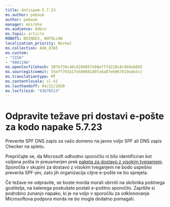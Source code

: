 ```yaml
---
title: Antispam-5.7.23
ms.author: pebaum
author: pebaum
manager: mnirkhe
ms.audience: Admin
ms.topic: article
ROBOTS: NOINDEX, NOFOLLOW
localization_priority: Normal
ms.collection: Adm_O365
ms.custom:
- "3156"
- "9001196"
ms.openlocfilehash: 307b738c40c620d057e68eff7d218c8c9b5eb665
ms.sourcegitcommit: 55eff703a17e500681d8fa6a87eb067019ade3cc
ms.translationtype: MT
ms.contentlocale: sl-SI
ms.lasthandoff: 04/22/2020
ms.locfileid: "43676513"
---
```

# <a name="fix-email-delivery-issues-for-error-code-5723"></a>Odpravite težave pri dostavi e-pošte za kodo napake 5.7.23

Preverite SPF DNS zapis za vašo domeno na javno voljo SPF ali DNS zapis Checker na spletu.

Prepričajte se, da Microsoft odhodno sporočilo ni bilo identificiran kot vsiljena pošta in preusmerjen prek [paketa za dostavo z visokim tveganjem](https://docs.microsoft.com/office365/SecurityCompliance/high-risk-delivery-pool-for-outbound-messages). Sporočila v skupini za dostavo z visokim tveganjem ne bodo uspešno preverila SPF-jev, zato jih organizacija ciljne e-pošte ne bo sprejela.

Če težave ne odpravite, se boste morda morali obrniti na skrbnika poštnega gostitelja, na katerega poskušate poslati e-poštno sporočilo. Zapišite si podrobno zunanjo napako, ki je na voljo v sporočilu za odklonovanje. Microsoftova podpora morda ne bo mogla dodatno pomagati.
